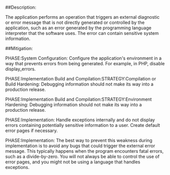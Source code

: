 ##Description:

The application performs an operation that triggers an external diagnostic or error message that is not directly generated or controlled by the application, such as an error generated by the programming language interpreter that the software uses. The error can contain sensitive system information.



##Mitigation:


PHASE:System Configuration:
Configure the application's environment in a way that prevents errors from being generated. For example, in PHP, disable display_errors.

PHASE:Implementation Build and Compilation:STRATEGY:Compilation or Build Hardening:
Debugging information should not make its way into a production release.

PHASE:Implementation Build and Compilation:STRATEGY:Environment Hardening:
Debugging information should not make its way into a production release.

PHASE:Implementation:
Handle exceptions internally and do not display errors containing potentially sensitive information to a user. Create default error pages if necessary.

PHASE:Implementation:
The best way to prevent this weakness during implementation is to avoid any bugs that could trigger the external error message. This typically happens when the program encounters fatal errors, such as a divide-by-zero. You will not always be able to control the use of error pages, and you might not be using a language that handles exceptions.

